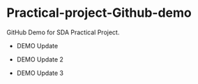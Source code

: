 # Practical-project-Github-demo
GitHub Demo for SDA Practical Project.

- DEMO Update

- DEMO Update 2

- DEMO Update 3
